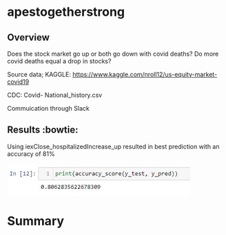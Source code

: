 # apestogetherstrong

## Overview
Does the stock market go up or both go down with covid deaths?  Do more covid deaths equal a drop in stocks?

Source data;
KAGGLE: https://www.kaggle.com/nroll12/us-equity-market-covid19

CDC: Covid- National_history.csv

Commuication through Slack

## Results :bowtie:

Using iexClose_hospitalizedIncrease_up resulted in best prediction with an accuracy of 81%

![iexClose_hospitalizedIncrease_up](https://github.com/joeapodaca/apestogetherstrong/blob/apodacabranch/iexClose_hospitalizedIncrease_up_accuracy.JPG)

# Summary

